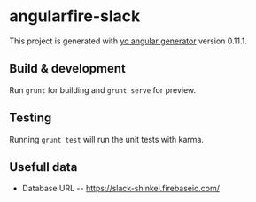 # angularfire-slack

This project is generated with [yo angular generator](https://github.com/yeoman/generator-angular)
version 0.11.1.

## Build & development

Run `grunt` for building and `grunt serve` for preview.

## Testing

Running `grunt test` will run the unit tests with karma.

## Usefull data
- Database URL
-- https://slack-shinkei.firebaseio.com/